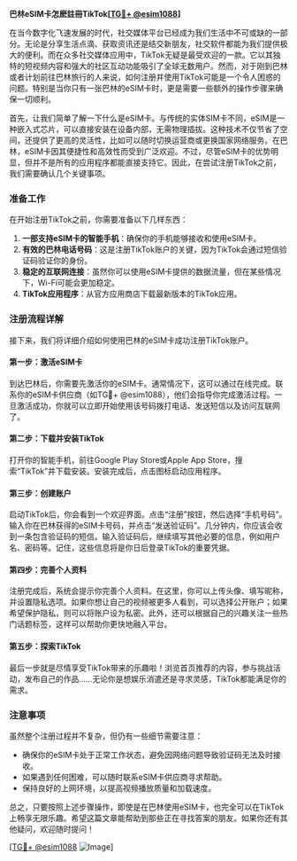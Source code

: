 **巴林eSIM卡怎麽註冊TikTok[[TG💪+ @esim1088](https://t.me/s/esim1088)]**

在当今数字化飞速发展的时代，社交媒体平台已经成为我们生活中不可或缺的一部分。无论是分享生活点滴、获取资讯还是结交新朋友，社交软件都能为我们提供极大的便利。而在众多社交媒体应用中，TikTok无疑是最受欢迎的一款。它以其独特的短视频内容和强大的社区互动功能吸引了全球无数用户。然而，对于刚到巴林或者计划前往巴林旅行的人来说，如何注册并使用TikTok可能是一个令人困惑的问题。特别是当你只有一张巴林的eSIM卡时，更是需要一些额外的操作步骤来确保一切顺利。

首先，让我们简单了解一下什么是eSIM卡。与传统的实体SIM卡不同，eSIM是一种嵌入式芯片，可以直接安装在设备内部，无需物理插拔。这种技术不仅节省了空间，还提供了更高的灵活性，比如可以随时切换运营商或更换国家网络服务。在巴林，eSIM卡因其便捷性和高效性而受到广泛欢迎。不过，尽管eSIM卡的优势明显，但并不是所有的应用程序都能直接支持它。因此，在尝试注册TikTok之前，我们需要确认几个关键事项。

### 准备工作

在开始注册TikTok之前，你需要准备以下几样东西：
1. **一部支持eSIM卡的智能手机**：确保你的手机能够接收和使用eSIM卡。
2. **有效的巴林电话号码**：这是注册TikTok账户的关键，因为TikTok会通过短信验证码验证你的身份。
3. **稳定的互联网连接**：虽然你可以使用eSIM卡提供的数据流量，但在某些情况下，Wi-Fi可能会更加稳定。
4. **TikTok应用程序**：从官方应用商店下载最新版本的TikTok应用。

### 注册流程详解

接下来，我们将详细介绍如何使用巴林的eSIM卡成功注册TikTok账户。

#### 第一步：激活eSIM卡

到达巴林后，你需要先激活你的eSIM卡。通常情况下，这可以通过在线完成。联系你的eSIM卡供应商（如TG💪+ @esim1088），他们会指导你完成激活过程。一旦激活成功，你就可以立即开始使用该号码拨打电话、发送短信以及访问互联网了。

#### 第二步：下载并安装TikTok

打开你的智能手机，前往Google Play Store或Apple App Store，搜索“TikTok”并下载安装。安装完成后，点击图标启动应用程序。

#### 第三步：创建账户

启动TikTok后，你会看到一个欢迎界面。点击“注册”按钮，然后选择“手机号码”。输入你在巴林获得的eSIM卡号码，并点击“发送验证码”。几分钟内，你应该会收到一条包含验证码的短信。输入验证码后，继续填写其他必要的信息，例如用户名、密码等。记住，这些信息将是你日后登录TikTok的重要凭据。

#### 第四步：完善个人资料

注册完成后，系统会提示你完善个人资料。在这里，你可以上传头像、填写昵称，并设置隐私选项。如果你想让自己的视频被更多人看到，可以选择公开账户；如果希望保护隐私，则可以将账户设为私密。此外，还可以根据自己的兴趣关注一些热门话题标签，这样可以帮助你更快地融入平台。

#### 第五步：探索TikTok

最后一步就是尽情享受TikTok带来的乐趣啦！浏览首页推荐的内容，参与挑战活动，发布自己的作品……无论你是想娱乐消遣还是寻求灵感，TikTok都能满足你的需求。

### 注意事项

虽然整个注册过程并不复杂，但仍有一些细节需要注意：
- 确保你的eSIM卡处于正常工作状态，避免因网络问题导致验证码无法及时接收。
- 如果遇到任何困难，可以随时联系eSIM卡供应商寻求帮助。
- 保持良好的上网环境，以提高视频播放质量和加载速度。

总之，只要按照上述步骤操作，即使是在巴林使用eSIM卡，也完全可以在TikTok上畅享无限乐趣。希望这篇文章能帮助到那些正在寻找答案的朋友。如果你还有其他疑问，欢迎随时提问！

[[TG💪+ @esim1088](https://t.me/s/esim1088) ![Image](https://i.postimg.cc/4NQfJmqS/Snipaste-2025-05-13-00-14-12.png)]